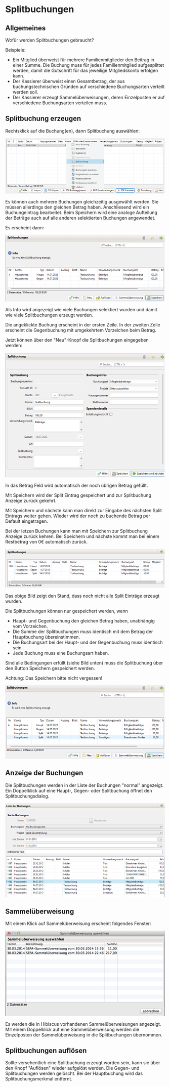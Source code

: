 # Splitbuchungen

## Allgemeines

Wofür werden Splitbuchungen gebraucht?

Beispiele:

* Ein Mitglied überweist für mehrere Familienmitglieder den Beitrag in einer Summe. Die Buchung muss für jedes Familienmitglied aufgesplittet werden, damit die Gutschrift für das jeweilige Mitgliedskonto erfolgen kann.
* Der Kassierer überweist einen Gesamtbetrag, der aus buchungstechnischen Gründen auf verschiedene Buchungsarten verteilt werden soll.
* Der Kassierer erzeugt Sammelüberweisungen, deren Einzelposten er auf verschiedene Buchungsarten verteilen muss.

## Splitbuchung erzeugen

Rechtsklick auf die Buchung(en), dann Splitbuchung auswählen:

![](img/Splitbuchung01.png)

Es können auch mehrere Buchungen gleichzeitig ausgewählt werden. Sie müssen allerdings den gleichen Betrag haben. Anschliesend wird ein Buchungeintrag bearbeitet. Beim Speichern wird eine analoge Aufteilung der Beträge auch auf alle anderen selektierten Buchungen angewendet. 

Es erscheint dann:

![](img/Splitbuchung02.png)

Als Info wird angezeigt wie viele Buchungen selektiert wurden und damit wie viele Splitbuchungen erzeugt werden.

Die angeklickte Buchung erscheint in der ersten Zeile. In der zweiten Zeile erscheint die Gegenbuchung mit umgekehrtem Vorzeichen beim Betrag.

Jetzt können über den "Neu"-Knopf die Splitbuchungen eingegeben werden:

![](img/SplitbuchungSplitView.png)

In das Betrag Feld wird automatisch der noch übrigen Betrag gefüllt.

Mit Speichern wird der Split Eintrag gespeichert und zur Splitbuchung Anzeige zurück gekehrt.

Mit Speichern und nächste kann man direkt zur Eingabe des nächsten Split Eintrags weiter gehen. Wieder wird der noch zu buchende Betrag per Default eingetragen.

Bei der letzen Buchungen kann man mit Speichern zur Splitbuchung Anzeige zurück kehren. Bei Speichern und nächste kommt man bei einem Restbetrag von 0€ automatisch zurück.

![](img/Splitbuchung04.png)

Das obige Bild zeigt den Stand, dass noch nicht alle Split Einträge erzeugt wurden.

Die Splitbuchungen können nur gespeichert werden, wenn

* Haupt- und Gegenbuchung den gleichen Betrag haben, unabhängig vom Vorzeichen.
* Die Summe der Splitbuchungen muss identisch mit dem Betrag der Hauptbuchung übereinstimmen.
* Die Buchungsart bei der Haupt- und der Gegenbuchung muss identisch sein.
* Jede Buchung muss eine Buchungsart haben.

Sind alle Bedingungen erfüllt (siehe Bild unten) muss die Splitbuchung über den Button Speichern gespeichert werden.

Achtung: Das Speichern bitte nicht vergessen!

![](img/Splitbuchung05.png)

## Anzeige der Buchungen

Die Splitbuchungen werden in der Liste der Buchungen "normal" angezeigt. Ein Doppelklick auf eine Haupt-, Gegen- oder Splitbuchung öffnet den Splitbuchungsdialog.

![](img/Splitbuchung06.png)

## Sammelüberweisung

Mit einem Klick auf Sammelüberweisung erscheint folgendes Fenster:

![](img/Splitbuchung07.png)

Es werden die in Hibiscus vorhandenen Sammelüberweisungen angezeigt. Mit einem Doppelklick auf eine Sammelüberweisung werden die Einzelposten der Sammelüberweisung in die Splitbuchungen übernommen.

## Splitbuchungen auflösen

Sollte versehentlich eine Splitbuchung erzeugt worden sein, kann sie über den Knopf "Auflösen" wieder aufgelöst werden. Die Gegen- und Splitbuchungen werden gelöscht. Bei der Hauptbuchung wird das Splitbuchungsmerkmal entfernt.

